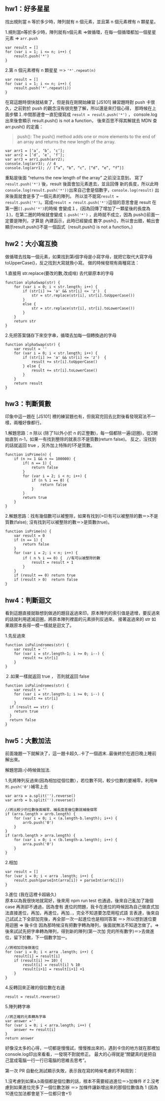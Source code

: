 ## hw1：好多星星
找出規則當 n 等於多少時，陣列就有 n 個元素，並且第 n 個元素裡有 n 顆星星。

1.規則當n等於多少時，陣列就有n個元素 =>做循環，在每一個循環都加一個星星元素 => `arr.push`

	var result = []
	for (var i = 1; i <= n; i++) {
		result.push('*')
	}

2.第 n 個元素裡有 n 顆星星 ＝> `'*'.repeat(n)`

	var result = []
	for (var i = 1; i <= n; i++) {
		result.push('*'.repeat(i))
	}
  
  
在寫這題時很快就結束了，但是我在剛開始練習 [JS101] 練習題時對 push 卡很久，之前對於 push 的觀念沒有很完整了解，所以還是來打個心得，
那時候在上面步驟１.中間那邊會一直犯傻寫成 `result = result.push('*')` ， console.log出來後會顯示 result.push() is not a function，
後來百思不得其解就去 MDN 查 arr.push() 的定義：
  
  
> push():
> The push() method adds one or more elements to the end of an array and returns the new length of the array.
  
	var arr1 = [‘a’, ‘b’, ‘c’];
	var arr2 = [‘d’, ‘e’, ‘f’];
	var arr3 = arr1.push(arr2);
	console.log(arr3); // 4
	console.log(arr1); // [“a”, “b”, “c”, [“d”, “e”, “f”]]
  
  
重點是後面 “returns the new length of the array” 之前沒注意到， 寫了`result.push('*')` 後，result 後面會加元素進去，並且回傳
新的長度，所以此時`console.log(result.push('*'))`出來自己會是個數字，`console.log(result)` 出來後面就會是多了一個元素的陣列。
所以並不能寫`result = result.push('*')`。寫成`result = result.push('*')`這個的意思會是 result 在第一圈`[].push('*')`的時候
會變成１，(因為回傳了增加了一顆星後的長度為１)，在第二圈的時候就會變成 `1.push('*')` ，此時就不成立，因為 push()前面一定要是陣列，才算是
內建函示，此時已經變成 數字.push()，所以會出錯，輸出會顯示result.push()不是一個函式（result.push() is not a function。)
  

## hw2：大小寫互換
做循環去找每一個元素，如果找到第i個字母是小寫字母，就把它取代大寫字母toUpperCase()，反之找到大寫就換小寫。
做的時候發現有兩種寫法：

1.直接用 str.replace(要改的數,改成啥) 去代替原本的字母

	function alphaSwap(str) {
		for (var i = 0; i < str.length; i++) {
			if (str[i] >= 'a' && str[i] <= 'z')  {
				str = str.replace(str[i], str[i].toUpperCase())
			}
			else {
				str = str.replace(str[i], str[i].toLowerCase())
			}
		}
		return str
	}

2.先把答案儲存下來空字串，循環去加每一個轉換過的字母

	function alphaSwap(str) {
		var result = ''
		for (var i = 0; i < str.length; i++) {
			if (str[i] >= 'a' && str[i] <= 'z')  {
				result += str[i].toUpperCase()
			} else {
				result += str[i].toLowerCase()
			}
		}
		return result
	}
  

## hw3：判斷質數
印象中這一題在 [JS101] 裡的練習題也有，但我寫完回去比對後看發現寫法不一樣，兩種好像都行。

1.解題思路：n 除以 (除了1以外小於 n 的正整數)，每一個都除一遍(迴圈)，從2開始直到 n-1，如果一有找到整除的就表示不是質數(return false)。
反之，沒找到的話就返回 true ，另外加上特殊的1不是質數。

	function isPrime(n) {
		if (n >= 1 && n <= 100000) {
			if( n == 1) {
				return false
			}
			for (var i = 2; i < n; i++) {
				if (n % i == 0) {
					return false
				}
			}
			return true
		}  	
	}

2.解題思路：找有幾個數可以被整除，如果有找到(>0)有可以被整除的數＝>不是質數(false); 沒有找到可以被整除的數＝>是質數(true)。

	function isPrime(n) {
		var result = 0
		if (n == 1) {
			return false
		}
		for (var i = 2; i < n; i++) {
			if ( n % i == 0) {  //有可以被整除的數
				result = result + 1  
			}
		}
		if (result == 0) return true
		if (result > 0)  return false
	}



## hw4：判斷迴文
看到這題直接就聯想到做過的題目返過來印。原本陣列的索引值是遞增，要反過來的話就利用遞減迴圈，將原本陣列裡面的元素排列反過來。
接著返過來的 str 如果跟原本長得一模一樣就是迴文了。

1.先反過來

	function isPalindromes(str) {
		var result = ''
		for (var i = str.length-1; i >= 0; i--) {
			result += str[i]
		}
	}

２.如果一樣就返回 true ， 否則就返回 false 

	function isPalindromes(str) {
		var result = ''
		for (var i = str.length-1; i >= 0; i--) {
			result += str[i]
		}
	  if (result == str) {
	  	return true
	  }
	  return false
	}
	

## hw5：大數加法
前面幾題一下就解決了，這一題卡超久..卡了一個週末..最後終於在週日晚上睡前解出來。

解題思路:小時候做加法. 

1.先將陣列反過來(因為相加從個位數），若位數不同，較少位數的要補零，利用`陣列.push('0')`補零上去
			
	var arra = a.split('').reverse()
	var arrb = b.split('').reverse()

	//將比較少的位數後面補零，補長度差幾位數就補幾個零
	if (arra.length > arrb.length) {
		for (var i = 0; i < (a.length-b.length); i++) {
			arrb.push('0')
		}
	}
	if (arrb.length > arra.length) {
		for (var i = 0; i < (b.length-a.length); i++) {
			arra.push('0')
		}
	}	

2.相加

	var result = []
	for (var i = 0; i < arra .length; i++) {
		result.push(parseInt(arra[i]) + parseInt(arrb[i]))
	}

3.進位 (我在這裡卡超級久)  
原本以為我很快地就寫好，後來用 npm run test 也通過，後來自己亂加了幾個 case 再測卻不通過，因為會有
進位的問題，我卡在進位的時候因為自己做直式加法直接進位，再加，再進位，再加..，完全不知道要怎麼用程式語
言表達，後來自己試試上下全部加完後，再全部一次一起進位也是相同答案 ＝> 所以想到進位要用迴圈 => 後卡住
因為那時候沒有把數字轉為陣列，後面就無法不知道怎做了。=>後來試試先把字串轉為陣列，得到新的陣列(第一次加
完的所有數字)＝>去做進位，留下於數，下一個數字加一。

	//將相加完後做進位
	for (var i = 0; i < arra .length; i++) {
		result[i] = result[i]
	 	if (result[i] >= 10) {
			result[i] = result[i] % 10
			result[i+1] = result[i+1] +1
		}
	}

4.反轉回來正確的個位數在右邊

	result = result.reverse()

5.陣列轉字串
	
	//將正確的元素轉為字串
	var answer =''
	for (var i = 0; i < arra.length; i++) {
		answer += result[i]
	}
	return answer

好像沒太多的心得，一切都是慢慢試，慢慢推出來的，遇到卡住的地方就在那裡加console.log印出來看看，一發現不對就修正。
最大的心得就是“關鍵真的是把自己當成電腦一行一行已電腦的思維去思考”。

第一次 PR 自動化測試顯示失敗，表示我在寫的時候考慮的不夠周到：

1.沒考慮到如果a,b兩個都是個位數的話，根本不需要經過進位＝>加條件 if
2.沒考慮到如果進位完多了一個位數怎辦 ＝> 加條件讓新增出來的那個位數值為 1 (因為10進位加法都會是下一位都只會+1)







